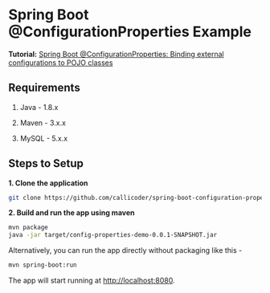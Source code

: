 # Spring Boot @ConfigurationProperties Example 

**Tutorial:** [Spring Boot @ConfigurationProperties: Binding external configurations to POJO classes](https://www.callicoder.com/spring-boot-configuration-properties-example/)

## Requirements

1. Java - 1.8.x

2. Maven - 3.x.x

3. MySQL - 5.x.x

## Steps to Setup

**1. Clone the application**

```bash
git clone https://github.com/callicoder/spring-boot-configuration-properties-demo.git
```

**2. Build and run the app using maven**

```bash
mvn package
java -jar target/config-properties-demo-0.0.1-SNAPSHOT.jar
```

Alternatively, you can run the app directly without packaging like this -

```bash
mvn spring-boot:run
```

The app will start running at <http://localhost:8080>.